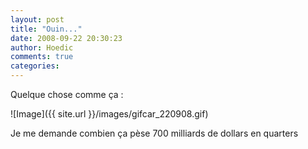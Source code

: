```yaml
---
layout: post
title: "Ouin..."
date: 2008-09-22 20:30:23
author: Hoedic
comments: true
categories: 
---
```



Quelque chose comme ça :

![Image]({{ site.url }}/images/gifcar_220908.gif)


Je me demande combien ça pèse 700 milliards de dollars en quarters